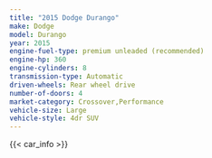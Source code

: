 ```yaml
---
title: "2015 Dodge Durango"
make: Dodge
model: Durango
year: 2015
engine-fuel-type: premium unleaded (recommended)
engine-hp: 360
engine-cylinders: 8
transmission-type: Automatic
driven-wheels: Rear wheel drive
number-of-doors: 4
market-category: Crossover,Performance
vehicle-size: Large
vehicle-style: 4dr SUV
---
```


{{< car_info >}}
